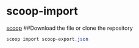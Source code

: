 # scoop-import
[scoop](https://scoop.sh/)
##Download the file or clone the repository 
```powershell
scoop import scoop-export.json
```
